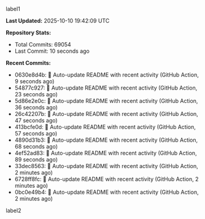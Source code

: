 
label1 
<!-- ACTIVITY_START -->
**Last Updated:** 2025-10-10 19:42:09 UTC

**Repository Stats:**
- Total Commits: 69054
- Last Commit: 10 seconds ago

**Recent Commits:**
- 0630e8d4b: 🤖 Auto-update README with recent activity (GitHub Action, 9 seconds ago)
- 54877c927: 🤖 Auto-update README with recent activity (GitHub Action, 23 seconds ago)
- 5d86e2e0c: 🤖 Auto-update README with recent activity (GitHub Action, 36 seconds ago)
- 26c42207b: 🤖 Auto-update README with recent activity (GitHub Action, 47 seconds ago)
- 413bcfe0d: 🤖 Auto-update README with recent activity (GitHub Action, 57 seconds ago)
- 4890d31b3: 🤖 Auto-update README with recent activity (GitHub Action, 68 seconds ago)
- 4ef52ad83: 🤖 Auto-update README with recent activity (GitHub Action, 89 seconds ago)
- 33dec8563: 🤖 Auto-update README with recent activity (GitHub Action, 2 minutes ago)
- 6728ff8fc: 🤖 Auto-update README with recent activity (GitHub Action, 2 minutes ago)
- 0bc0e49b4: 🤖 Auto-update README with recent activity (GitHub Action, 2 minutes ago)
<!-- ACTIVITY_END -->

label2
